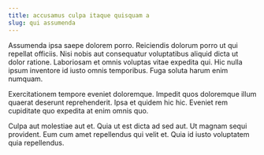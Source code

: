 ```yaml
---
title: accusamus culpa itaque quisquam a
slug: qui assumenda
---
```


Assumenda ipsa saepe dolorem porro. Reiciendis dolorum porro ut qui repellat officiis. Nisi nobis aut consequatur voluptatibus aliquid dicta ut dolor ratione. Laboriosam et omnis voluptas vitae expedita qui. Hic nulla ipsum inventore id iusto omnis temporibus. Fuga soluta harum enim numquam.

Exercitationem tempore eveniet doloremque. Impedit quos doloremque illum quaerat deserunt reprehenderit. Ipsa et quidem hic hic. Eveniet rem cupiditate quo expedita at enim omnis quo.

Culpa aut molestiae aut et. Quia ut est dicta ad sed aut. Ut magnam sequi provident. Eum cum amet repellendus qui velit et. Quia id iusto voluptatem quia repellendus.
